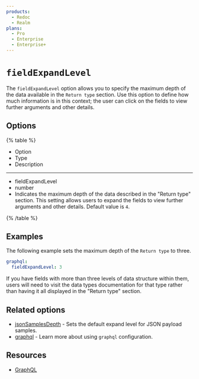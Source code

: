 ```yaml
---
products:
  - Redoc
  - Realm
plans:
  - Pro
  - Enterprise
  - Enterprise+
---
```

# `fieldExpandLevel`

The `fieldExpandLevel` option allows you to specify the maximum depth of the data available in the `Return type` section. Use this option to define how much information is in this context; the user can click on the fields to view further arguments and other details.

## Options

{% table %}

* Option
* Type
* Description

---

* fieldExpandLevel
* number
* Indicates the maximum depth of the data described in the "Return type" section. This setting allows users to expand the fields to view further arguments and other details. Default value is `4`.


{% /table %}

## Examples

The following example sets the maximum depth of the `Return type` to three.

```yaml {% title="redocly.yaml" %}
graphql:
  fieldExpandLevel: 3
```

If you have fields with more than three levels of data structure within them, users will need to visit the data types documentation for that type rather than having it all displayed in the "Return type" section.

## Related options

- [jsonSamplesDepth](./json-samples-depth.md) - Sets the default expand level for JSON payload samples.
- [graphql](./index.md) - Learn more about using `graphql` configuration.

## Resources

- [GraphQL](https://graphql.org/)
